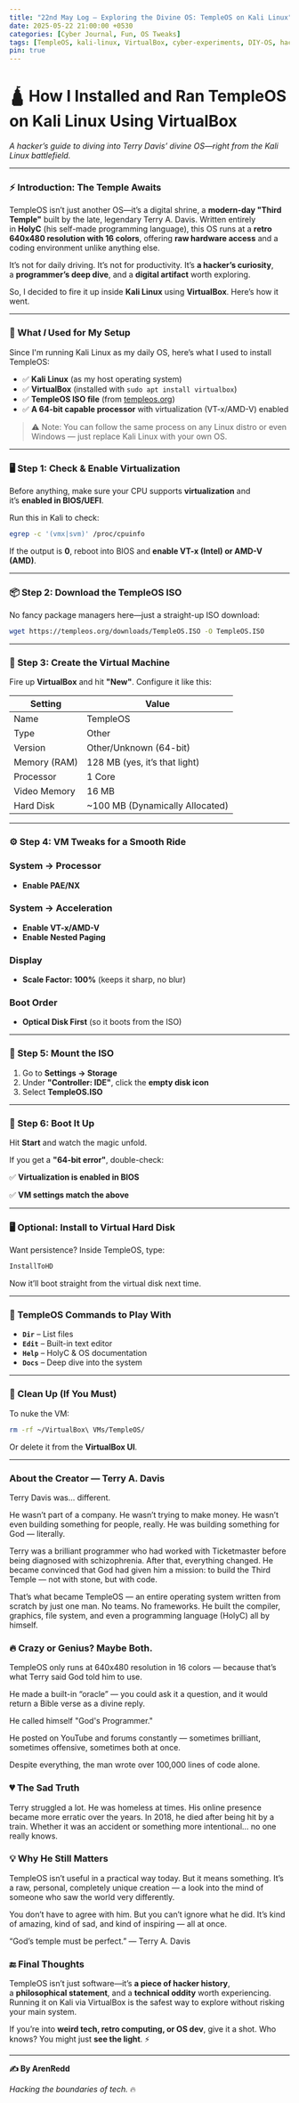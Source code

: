 ```yaml
---
title: "22nd May Log – Exploring the Divine OS: TempleOS on Kali Linux"
date: 2025-05-22 21:00:00 +0530
categories: [Cyber Journal, Fun, OS Tweaks]
tags: [TempleOS, kali-linux, VirtualBox, cyber-experiments, DIY-OS, hacker-journal]
pin: true
---
```

# **🛕 How I Installed and Ran TempleOS on Kali Linux Using VirtualBox**

*A hacker’s guide to diving into Terry Davis’ divine OS—right from the Kali Linux battlefield.*

---

### **⚡ Introduction: The Temple Awaits**

TempleOS isn’t just another OS—it’s a digital shrine, a **modern-day "Third Temple"** built by the late, legendary Terry A. Davis. Written entirely in **HolyC** (his self-made programming language), this OS runs at a **retro 640x480 resolution with 16 colors**, offering **raw hardware access** and a coding environment unlike anything else.

It’s not for daily driving. It’s not for productivity. It’s **a hacker’s curiosity**, a **programmer’s deep dive**, and a **digital artifact** worth exploring.

So, I decided to fire it up inside **Kali Linux** using **VirtualBox**. Here’s how it went.

---

### 🧰 What *I* Used for My Setup

Since I'm running Kali Linux as my daily OS, here’s what I used to install TempleOS:

- ✅ **Kali Linux** (as my host operating system)
- ✅ **VirtualBox** (installed with `sudo apt install virtualbox`)
- ✅ **TempleOS ISO file** (from [templeos.org](https://templeos.org/))
- ✅ **A 64-bit capable processor** with virtualization (VT-x/AMD-V) enabled

> ⚠️ Note: You can follow the same process on any Linux distro or even Windows — just replace Kali Linux with your own OS.
> 

---

### **🖥️ Step 1: Check & Enable Virtualization**

Before anything, make sure your CPU supports **virtualization** and it’s **enabled in BIOS/UEFI**.

Run this in Kali to check:

```bash
egrep -c '(vmx|svm)' /proc/cpuinfo
```

If the output is **0**, reboot into BIOS and **enable VT-x (Intel) or AMD-V (AMD)**.

---

### **📦 Step 2: Download the TempleOS ISO**

No fancy package managers here—just a straight-up ISO download:

```bash
wget https://templeos.org/downloads/TempleOS.ISO -O TempleOS.ISO
```

---

### **🧙 Step 3: Create the Virtual Machine**

Fire up **VirtualBox** and hit **"New"**. Configure it like this:

| **Setting** | **Value** |
| --- | --- |
| Name | TempleOS |
| Type | Other |
| Version | Other/Unknown (64-bit) |
| Memory (RAM) | 128 MB (yes, it’s that light) |
| Processor | 1 Core |
| Video Memory | 16 MB |
| Hard Disk | ~100 MB (Dynamically Allocated) |

---

### **⚙️ Step 4: VM Tweaks for a Smooth Ride**

### **System → Processor**

- **Enable PAE/NX**

### **System → Acceleration**

- **Enable VT-x/AMD-V**
- **Enable Nested Paging**

### **Display**

- **Scale Factor: 100%** (keeps it sharp, no blur)

### **Boot Order**

- **Optical Disk First** (so it boots from the ISO)

---

### **💽 Step 5: Mount the ISO**

1. Go to **Settings → Storage**
2. Under **"Controller: IDE"**, click the **empty disk icon**
3. Select **TempleOS.ISO**

---

### **🚀 Step 6: Boot It Up**

Hit **Start** and watch the magic unfold.

If you get a **"64-bit error"**, double-check:

✅ **Virtualization is enabled in BIOS**

✅ **VM settings match the above**

---

### **🖥️ Optional: Install to Virtual Hard Disk**

Want persistence? Inside TempleOS, type:

```bash
InstallToHD
```

Now it’ll boot straight from the virtual disk next time.

---

### **🧠 TempleOS Commands to Play With**

- **`Dir`** – List files
- **`Edit`** – Built-in text editor
- **`Help`** – HolyC & OS documentation
- **`Docs`** – Deep dive into the system

---

### **🧼 Clean Up (If You Must)**

To nuke the VM:

```bash
rm -rf ~/VirtualBox\ VMs/TempleOS/
```

Or delete it from the **VirtualBox UI**.

---

### About the Creator — Terry A. Davis
Terry Davis was... different.

He wasn’t part of a company. He wasn’t trying to make money. He wasn’t even building something for people, really. He was building something for God — literally.

Terry was a brilliant programmer who had worked with Ticketmaster before being diagnosed with schizophrenia. After that, everything changed. He became convinced that God had given him a mission: to build the Third Temple — not with stone, but with code.

That’s what became TempleOS — an entire operating system written from scratch by just one man. No teams. No frameworks. He built the compiler, graphics, file system, and even a programming language (HolyC) all by himself.

### 🔥 Crazy or Genius? Maybe Both.

TempleOS only runs at 640x480 resolution in 16 colors — because that’s what Terry said God told him to use.

He made a built-in “oracle” — you could ask it a question, and it would return a Bible verse as a divine reply.

He called himself "God's Programmer."

He posted on YouTube and forums constantly — sometimes brilliant, sometimes offensive, sometimes both at once.

Despite everything, the man wrote over 100,000 lines of code alone.

### 💔 The Sad Truth

Terry struggled a lot. He was homeless at times. His online presence became more erratic over the years. In 2018, he died after being hit by a train. Whether it was an accident or something more intentional… no one really knows.

### 💡 Why He Still Matters

TempleOS isn’t useful in a practical way today. But it means something. It’s a raw, personal, completely unique creation — a look into the mind of someone who saw the world very differently.

You don’t have to agree with him. But you can’t ignore what he did. It’s kind of amazing, kind of sad, and kind of inspiring — all at once.

“God’s temple must be perfect.” — Terry A. Davis

### **🔚 Final Thoughts**

TempleOS isn’t just software—it’s **a piece of hacker history**, a **philosophical statement**, and a **technical oddity** worth experiencing. Running it on Kali via VirtualBox is the safest way to explore without risking your main system.

If you’re into **weird tech, retro computing, or OS dev**, give it a shot. Who knows? You might just **see the light**. ⚡

---

**✍️ By ArenRedd**

*Hacking the boundaries of tech.* 🔥
